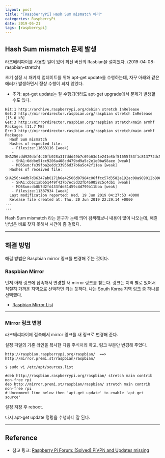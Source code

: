 ```yaml
---
layout: post
title: "[RaspberryPi] Hash Sum mismatch 에러"
categories: RaspberryPi
date: 2019-06-21
tags: [raspberrypi]
---
```


## Hash Sum mismatch 문제 발생

라즈베리파이를 사용할 일이 있어 최신 버전의 Rasbian을 설치했다. (2019-04-08-raspbian-stretch)

초기 설정 시 패키지 업데이트를 위해 apt-get update를 수행하는데, 자꾸 아래와 같은 에러가 발생하면서 정상 수행이 되지 않았다.

- 추가: apt-get update는 잘 수행되더라도 apt-get upgrade에서 문제가 발생할 수도 있다.

```
Hit:1 http://archive.raspberrypi.org/debian stretch InRelease
Get:2 http://mirrordirector.raspbian.org/raspbian stretch InRelease [15.0 kB]
Get:3 http://mirrordirector.raspbian.org/raspbian stretch/main armhf Packages [11.7 MB]
Err:3 http://mirrordirector.raspbian.org/raspbian stretch/main armhf Packages
  Hash Sum mismatch
  Hashes of expected file:
   - Filesize:11663116 [weak]
   - SHA256:dd920dbf4c20fb028a317ddd49b7c69b63d1e241e8bf51655f53f1c813772dc5
   - SHA1:6ddbe51cc9206a408cd479bd9a5c2e1e0ba98aee [weak]
   - MD5Sum:fe39fba2eddc33956d37b6a5c42f11ea [weak]
  Hashes of received file:
   - SHA256:44db7d86347ab0171b6e42506d07984c06ffcc57d3582a192ac08a989012b898
   - SHA1:cb6c1ab651449f437b7ec5d32fb469058c5c4db1 [weak]
   - MD5Sum:db0b7d2fd433fde31459c4d799b11bba [weak]
   - Filesize:11387934 [weak]
  Last modification reported: Wed, 19 Jun 2019 04:27:53 +0000
  Release file created at: Thu, 20 Jun 2019 22:29:14 +0000
...
...
```

Hash Sum mismatch 라는 문구가 눈에 띄어 검색해보니 내용이 많이 나오는데, 해결 방법은 바로 찾지 못해서 시간이 좀 걸렸다.

---

## 해결 방법

해결 방법은 Raspbian mirror 링크를 변경해 주는 것이다.

### Raspbian Mirror

먼저 아래 링크에 접속해서 변경할 새 mirror 링크를 찾는다.
링크는 지역 별로 있어서 적절히 가까운 지역으로 선택하면 되는 듯하다.
나는 South Korea 지역 링크 중 하나를 선택했다.

- [Raspbian Mirror List](http://www.raspbian.org/RaspbianMirrors)

---

### Mirror 링크 변경

라즈베리파이에 접속해서 mirror 링크를 새 링크로 변경해 준다.

설정 파일의 기존 라인을 복사한 다음 주석처리 하고, 링크 부분만 변경해 주었다.

```
http://raspbian.raspberrypi.org/raspbian/  ==>  http://mirror.premi.st/raspbian/raspbian/
```

```
$ sudo vi /etc/apt/sources.list

#deb http://raspbian.raspberrypi.org/raspbian/ stretch main contrib non-free rpi
deb http://mirror.premi.st/raspbian/raspbian/ stretch main contrib non-free rpi
# Uncomment line below then 'apt-get update' to enable 'apt-get source'
```

설정 저장 후 reboot.

다시 apt-get update 명령을 수행하니 잘 된다.

---

## Reference

- 참고 링크: [Raspberry Pi Forum: [Solved] PiVPN and Updates missing](https://www.raspberrypi.org/forums/viewtopic.php?f=66&t=242541&p=1479291&hilit=mismatch#p1479291)
